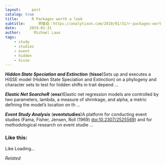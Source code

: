 ```yaml
---
layout:     post
catalog: true
title:      R Packages worth a look
subtitle:      转载自：https://analytixon.com/2019/01/31/r-packages-worth-a-look-1410/
date:      2019-01-31
author:      Michael Laux
tags:
    - study
    - studies
    - event
    - hidden
    - hisse
---
```


***Hidden State Speciation and Extinction*** (**hisse**)Sets up and executes a HiSSE model (Hidden State Speciation and Extinction) on a phylogeny and character sets to test for hidden shifts in trait depend …

***Elastic Net SearcheR*** (**ensr**)Elastic net regression models are controlled by two parameters, lambda, a measure of shrinkage, and alpha, a metric defining the model’s location on th …

***Event Study Analysis*** (**eventstudies**)A platform for conducting event studies (Fama, Fisher, Jensen, Roll (1969) <doi:10.2307/2525569>) and for methodological research on event studie …





### Like this:

Like Loading...


*Related*

